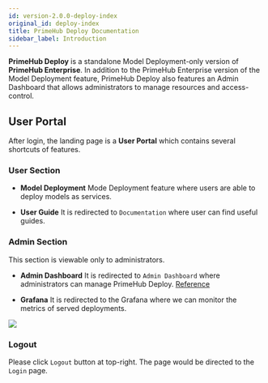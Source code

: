 ```yaml
---
id: version-2.0.0-deploy-index
original_id: deploy-index
title: PrimeHub Deploy Documentation
sidebar_label: Introduction
---
```


**PrimeHub Deploy** is a standalone Model Deployment-only version of **PrimeHub Enterprise**. In addition to the PrimeHub Enterprise version of the Model Deployment feature, PrimeHub Deploy also features an Admin Dashboard that allows administrators to manage resources and access-control.

## User Portal

After login, the landing page is a **User Portal** which contains several shortcuts of features.

### User Section

+ **Model Deployment**
Mode Deployment feature where users are able to deploy models as services.

+ **User Guide**
It is redirected to `Documentation` where user can find useful guides.

### Admin Section

This section is viewable only to administrators.

+ **Admin Dashboard**
It is redirected to `Admin Dashboard` where administrators can manage PrimeHub Deploy.
[Reference](model_deployment/md-system)

+ **Grafana**
It is redirected to the Grafana where we can monitor the metrics of served deployments.

![](assets/md_portal.png)

### Logout

Please click `Logout` button at top-right. The page would be directed to the `Login` page.
